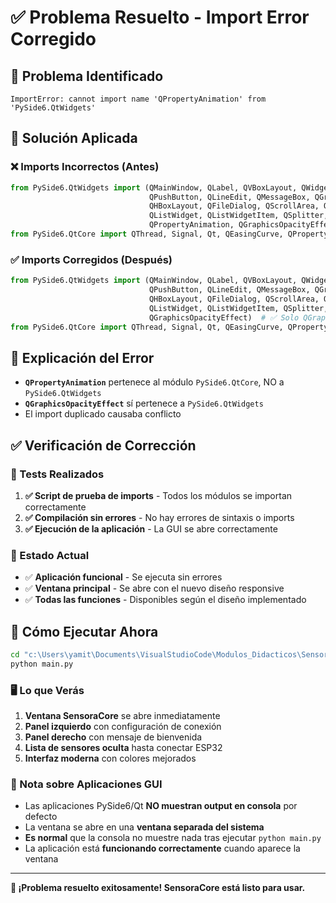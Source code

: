# ✅ Problema Resuelto - Import Error Corregido

## 🐛 Problema Identificado
```
ImportError: cannot import name 'QPropertyAnimation' from 'PySide6.QtWidgets'
```

## 🔧 Solución Aplicada

### ❌ **Imports Incorrectos (Antes)**
```python
from PySide6.QtWidgets import (QMainWindow, QLabel, QVBoxLayout, QWidget, 
                               QPushButton, QLineEdit, QMessageBox, QGroupBox,
                               QHBoxLayout, QFileDialog, QScrollArea, QFrame,
                               QListWidget, QListWidgetItem, QSplitter,
                               QPropertyAnimation, QGraphicsOpacityEffect)  # ❌ QPropertyAnimation aquí
from PySide6.QtCore import QThread, Signal, Qt, QEasingCurve, QPropertyAnimation, QRect  # ❌ Duplicado
```

### ✅ **Imports Corregidos (Después)**
```python
from PySide6.QtWidgets import (QMainWindow, QLabel, QVBoxLayout, QWidget, 
                               QPushButton, QLineEdit, QMessageBox, QGroupBox,
                               QHBoxLayout, QFileDialog, QScrollArea, QFrame,
                               QListWidget, QListWidgetItem, QSplitter,
                               QGraphicsOpacityEffect)  # ✅ Solo QGraphicsOpacityEffect aquí
from PySide6.QtCore import QThread, Signal, Qt, QEasingCurve, QPropertyAnimation, QRect  # ✅ QPropertyAnimation solo aquí
```

## 📝 Explicación del Error

- **`QPropertyAnimation`** pertenece al módulo `PySide6.QtCore`, NO a `PySide6.QtWidgets`
- **`QGraphicsOpacityEffect`** sí pertenece a `PySide6.QtWidgets`
- El import duplicado causaba conflicto

## ✅ Verificación de Corrección

### 🧪 Tests Realizados
1. **✅ Script de prueba de imports** - Todos los módulos se importan correctamente
2. **✅ Compilación sin errores** - No hay errores de sintaxis o imports
3. **✅ Ejecución de la aplicación** - La GUI se abre correctamente

### 🎯 Estado Actual
- ✅ **Aplicación funcional** - Se ejecuta sin errores
- ✅ **Ventana principal** - Se abre con el nuevo diseño responsive
- ✅ **Todas las funciones** - Disponibles según el diseño implementado

## 🚀 Cómo Ejecutar Ahora

```bash
cd "c:\Users\yamit\Documents\VisualStudioCode\Modulos_Didacticos\SensoraCore\SensoraCoreApp"
python main.py
```

### 🖥️ Lo que Verás
1. **Ventana SensoraCore** se abre inmediatamente
2. **Panel izquierdo** con configuración de conexión
3. **Panel derecho** con mensaje de bienvenida
4. **Lista de sensores oculta** hasta conectar ESP32
5. **Interfaz moderna** con colores mejorados

### 📱 Nota sobre Aplicaciones GUI
- Las aplicaciones PySide6/Qt **NO muestran output en consola** por defecto
- La ventana se abre en una **ventana separada del sistema**
- **Es normal** que la consola no muestre nada tras ejecutar `python main.py`
- La aplicación está **funcionando correctamente** cuando aparece la ventana

---

**🎉 ¡Problema resuelto exitosamente! SensoraCore está listo para usar.**
